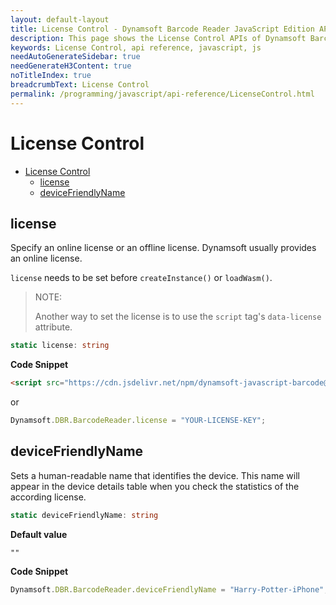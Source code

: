 ```yaml
---
layout: default-layout
title: License Control - Dynamsoft Barcode Reader JavaScript Edition API
description: This page shows the License Control APIs of Dynamsoft Barcode Reader JavaScript SDK.
keywords: License Control, api reference, javascript, js
needAutoGenerateSidebar: true
needGenerateH3Content: true
noTitleIndex: true
breadcrumbText: License Control
permalink: /programming/javascript/api-reference/LicenseControl.html
---
```


# License Control

- [License Control](#license-control)
  - [license](#license)
  - [deviceFriendlyName](#devicefriendlyname)

## license

Specify an online license or an offline license. Dynamsoft usually provides an online license. 

`license` needs to be set before `createInstance()` or `loadWasm()`.

> NOTE:
>
> Another way to set the license is to use the  `script` tag's `data-license` attribute.

```typescript
static license: string
```

**Code Snippet**

```html
<script src="https://cdn.jsdelivr.net/npm/dynamsoft-javascript-barcode@9.6.42/dist/dbr.js" data-license="YOUR-LICENSE-KEY"></script>
```
or
```js
Dynamsoft.DBR.BarcodeReader.license = "YOUR-LICENSE-KEY";
```

## deviceFriendlyName

Sets a human-readable name that identifies the device. This name will appear in the device details table when you check the statistics of the according license.

``` typescript
static deviceFriendlyName: string
```

**Default value**

`""`

**Code Snippet**

```js
Dynamsoft.DBR.BarcodeReader.deviceFriendlyName = "Harry-Potter-iPhone";
```

